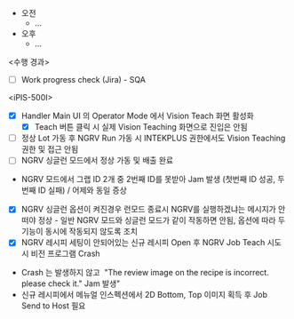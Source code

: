 - 오전
	- ...
- 오후
	- ...

<수행 경과>
- [ ] Work progress check (Jira) - SQA

\<iPIS-500I>
- [x] Handler Main UI 의 Operator Mode 에서 Vision Teach 화면 활성화   
	- [x] Teach 버튼 클릭 시 실제 Vision Teaching 화면으로 진입은 안됨   
- [ ] 정상 Lot 가동 후 NGRV Run 가동 시 INTEKPLUS 권한에서도 Vision Teaching 권한 및 접근 안됨
- [ ] NGRV 싱글런 모드에서 정상 가동 및 배출 완료  
- NGRV 모드에서 그랩 ID 2개 중 2번째 ID를 못받아 Jam 발생 (첫번째 ID 성공, 두번째 ID 실패) / 어제와 동일 증상
- [x] NGRV 싱글런 옵션이 켜진경우 런모드 종료시 NGRV를 실행하겠냐는 메시지가 안떠야 정상 - 일반 NGRV 모드와 싱글런 모드가 같이 작동하면 안됨, 옵션에 따라 두 기능이 동시에 작동되지 않도록 조치
- [x] NGRV 레시피 세팅이 안되어있는 신규 레시피 Open 후 NGRV Job Teach 시도 시 비전 프로그램 Crash
- Crash 는 발생하지 않고  "The review image on the recipe is incorrect. please check it." Jam 발생"   
- 신규 레시피에서 메뉴얼 인스펙션에서 2D Bottom, Top 이미지 획득 후 Job Send to Host 필요